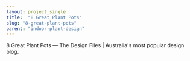 ```yaml
---
layout: project_single
title:  "8 Great Plant Pots"
slug: "8-great-plant-pots"
parent: "indoor-plant-design"
---
```

8 Great Plant Pots — The Design Files | Australia's most popular design blog.